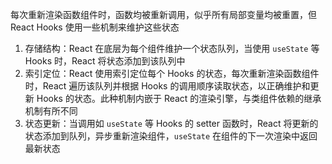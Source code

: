 每次重新渲染函数组件时，函数均被重新调用，似乎所有局部变量均被重置，但 React Hooks 使用一些机制来维护这些状态

1. 存储结构：React 在底层为每个组件维护一个状态队列，当使用 `useState` 等 Hooks 时，React 将状态添加到该队列中
2. 索引定位：React 使用索引定位每个 Hooks 的状态，每次重新渲染函数组件时，React 遍历该队列并根据 Hooks 的调用顺序读取状态，以正确维护和更新 Hooks 的状态。此种机制内嵌于 React 的渲染引擎，与类组件依赖的继承机制有所不同
3. 状态更新：当调用如 `useState` 等 Hooks 的 setter 函数时，React 将更新的状态添加到队列，异步重新渲染组件，`useState` 在组件的下一次渲染中返回最新状态
